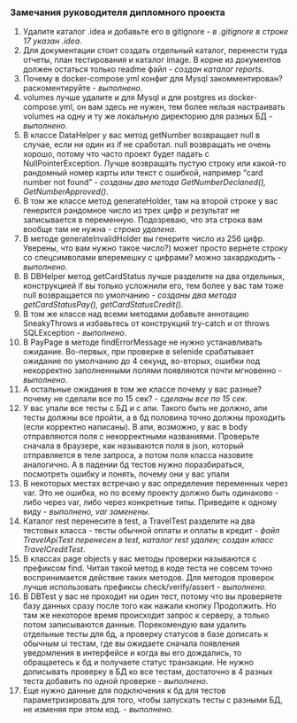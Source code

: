 ### Замечания руководителя дипломного проекта
1. Удалите каталог .idea и добавьте его в gitignore - *в .gitignore в строке 17 указан .idea*.
1. Для документации стоит создать отдельный каталог, перенести туда отчеты, план тестирования и каталог image. В корне из документов должен остаться только readme файл - *создан каталог reports*.
1. Почему в docker-compose.yml конфиг для Mysql закомментирован? раскоментируйте - *выполнено*.
1. volumes лучше удалите и для Mysql и для postgres из docker-compose.yml, он вам здесь не нужен, тем более нельзя настраивать volumes на одну и ту же локальную директорию для разных БД - *выполнено*.
1. В классе DataHelper у вас метод getNumber возвращает null в случае, если ни один из if не сработал. null возвращать не очень хорошо, потому что часто проект будет падать с NullPointerException. Лучше возвращать пустую строку или какой-то рандомный номер карты или текст с ошибкой, например “card number not found” - *созданы два метода GetNumberDeclaned(), GetNumberApproved()*.
1. В том же классе метод generateHolder, там на второй строке у вас генерится рандомное число из трех цифр и результат не записывается в переменную. Подозреваю, что эта строка вам вообще там не нужна - *строка удалена*.
1. В методе generateInvalidHolder вы генерите число из 256 цифр. Уверены, что вам нужно такое число?) может просто вернете строку со спецсимволами вперемешку с цифрами? можно захардкодить - *выполнено*.
1. В DBHelper метод getCardStatus лучше разделите на два отдельных, конструкцией if вы только усложнили его, тем более у вас там тоже null возвращается по умолчанию - *созданы два метода getCardStatusPay(), getCardStatusCredit()*.
1. В том же классе над всеми методами добавьте аннотацию SneakyThrows и избавьтесь от конструкций try-catch и от throws SQLException - *выполнено*.
1. В PayPage в методе findErrorMessage не нужно устанавливать ожидание. Во-первых, при проверке в selenide срабатывает ожидание по умолчанию до 4 секунд, во-вторых, ошибки под некорректно заполненными полями появляются почти мгновенно - *выполнено*.
1. А остальные ожидания в том же классе почему у вас разные? почему не сделали все по 15 сек? - *сделаны все по 15 сек*. 
1. У вас упали все тесты с БД и с апи. Такого быть не должно, апи тесты должны все пройти, а в бд половина точно должны проходить (если корректно написаны). В апи, возможно, у вас в body отправляются поля с некорректными названиями. Проверьте сначала в браузере, как называются поля в json, который отправляется в теле запроса, а потом поля класса назовите аналогично. А в падении бд тестов нужно поразбираться, посмотреть ошибку и понять, почему они у вас упали
1. В некоторых местах встречаю у вас определение переменных через var. Это не ошибка, но по всему проекту должно быть одинаково - либо через var, либо через конкретные типы. Приведите к одному виду - *выполнено, var заменены*.
1. Каталог rest перенесите в test, а TravelTest разделите на два тестовых класса - тесты обычной оплаты и оплаты в кредит - *файл TravelApiTest перенесен в test, каталог rest удален; создан класс TravelCreditTest*.
2. В классах page objects у вас методы проверки называются с префиксом find. Читая такой метод в коде теста не совсем точно воспринимается действие таких методов. Для методов проверок лучше использовать префиксы check/verify/assert - *выполнено*.
2. В DBTest у вас не проходит ни один тест, потому что вы проверяете базу данных сразу после того как нажали кнопку Продолжить. Но там же некоторое время происходит запрос к серверу, а только потом записываются данные. Порекомендую вам удалить отдельные тесты для бд, а проверку статусов в базе дописать к обычным ui тестам, где вы ожидаете сначала появления уведомления в интерфейсе и когда вы его дождались, то обращаетесь к бд и получаете статус транзакции. Не нужно дописывать проверку в БД ко все тестам, достаточно в 4 разных теста добавить по одной проверке - *выполнено*.
2. Еще нужно данные для подключения к бд для тестов параметризировать для того, чтобы запускать тесты с разными БД, не изменяя при этом код. - *выполнено*.